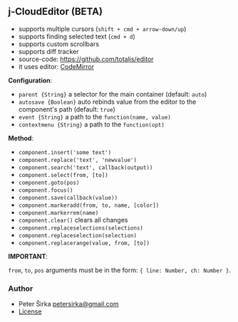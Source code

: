 ## j-CloudEditor (BETA)

- supports multiple cursors (`shift + cmd + arrow-down/up`)
- supports finding selected text (`cmd + d`)
- supports custom scrollbars
- supports diff tracker
- source-code: <https://github.com/totaljs/editor>
- it uses editor: [CodeMirror](https://codemirror.net/)

__Configuration__:

- `parent {String}` a selector for the main container (default: `auto`)
- `autosave {Boolean}` auto rebinds value from the editor to the component's path (default: `true`)
- `event {String}` a path to the `function(name, value)`
- `contextmenu {String}` a path to the `function(opt)`

__Method__:

- `component.insert('some text')`
- `component.replace('text', 'newvalue')`
- `component.search('text', callback(output))`
- `component.select(from, [to])`
- `component.goto(pos)`
- `component.focus()`
- `component.save(callback(value))`
- `component.markeradd(from, to, name, [color])`
- `component.markerrem(name)`
- `component.clear()` clears all changes
- `component.replaceselections(selections)`
- `component.replaceselection(selection)`
- `component.replacerange(value, from, [to])`

__IMPORTANT__:

`from`, `to`, `pos` arguments must be in the form: `{ line: Number, ch: Number }`.

### Author

- Peter Širka <petersirka@gmail.com>
- [License](https://www.totaljs.com/license/)